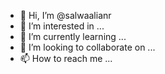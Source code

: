 - 👋 Hi, I’m @salwaalianr
- 👀 I’m interested in ...
- 🌱 I’m currently learning ...
- 💞️ I’m looking to collaborate on ...
- 📫 How to reach me ...

<!---
salwaalianr/salwaalianr is a ✨ special ✨ repository because its `README.md` (this file) appears on your GitHub profile.
You can click the Preview link to take a look at your changes.
--->
